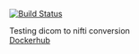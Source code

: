 [![Build Status](https://travis-ci.org/lalet/boutiques-dcm2niix.svg?branch=master)](https://travis-ci.org/lalet/boutiques-dcm2niix)

Testing dicom to nifti conversion   
[Dockerhub](https://hub.docker.com/r/laletscaria/boutiques-dcm2niix)
